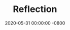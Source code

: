 ---
layout: post
title:  "Reflection"
date:   2020-05-31 00:00:00 -0800
categories: reflection 
visible: 0
---